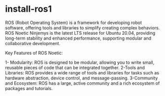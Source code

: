 # install-ros1
ROS (Robot Operating System) is a framework for developing robot software, offering tools and libraries to simplify creating complex behaviors. ROS Noetic Ninjemys is the latest LTS release for Ubuntu 20.04, providing long-term stability and enhanced performance, supporting modular and collaborative development.


Key Features of ROS Noetic:

  1- Modularity: ROS is designed to be modular, allowing you to write small, reusable pieces of code that can be integrated together.
  2-Tools and Libraries: ROS provides a wide range of tools and libraries for tasks such as hardware abstraction, device control, and message-passing.
  3-Community and Ecosystem: ROS has a large, active community and a rich ecosystem of packages and tutorials.
